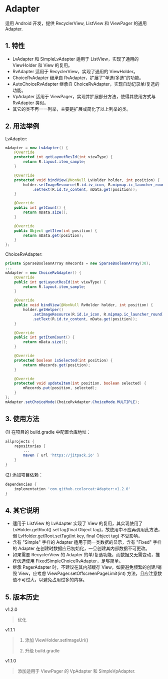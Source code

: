# Adapter

适用 Android 开发，提供 RecyclerView, ListView 和 ViewPager 的通用 Adapter.

## 1. 特性

* LvAdapter 和 SimpleLvAdapter 适用于 ListView，实现了通用的 ViewHolder 和 View 的复用。
* RvAdapter 适用于 RecyclerView，实现了通用的 ViewHolder。
* ChoiceRvAdapter 继承自 RvAdapter，扩展了“单选/多选”的功能。
* AutoChoiceRvAdapter 继承自 ChoiceRvAdapter，实现自动记录单/复选的功能。
* VpAdapter 适用于 ViewPager，实现并扩展部分方法，使得其使用方式与 RvAdapter 类似。
* 其它的类不再一一列举，主要是扩展或简化了以上列举的类。

## 2. 用法举例

LvAdapter:

```java
mAdapter = new LvAdapter() {
    @Override
    protected int getLayoutResId(int viewType) {
        return R.layout.item_sample;
    }

    @Override
    protected void bindView(@NonNull LvHolder holder, int position) {   
        holder.setImageResource(R.id.iv_icon, R.mipmap.ic_launcher_round)
            .setText(R.id.tv_content, mData.get(position));
    }

    @Override
    public int getCount() {
        return mData.size();
    }

    @Override
    public Object getItem(int position) {
        return mData.get(position);
    }
};
```

ChoiceRvAdapter:

```java
private SparseBooleanArray mRecords = new SparseBooleanArray(30);
...
mAdapter = new ChoiceRvAdapter() {        
    @Override
    public int getLayoutResId(int viewType) {
        return R.layout.item_sample;
    }

    @Override
    public void bindView(@NonNull RvHolder holder, int position) {
        holder.getHelper()
            .setImageResource(R.id.iv_icon, R.mipmap.ic_launcher_round)
            .setText(R.id.tv_content, mData.get(position));
    }

    @Override
    public int getItemCount() {
        return mData.size();
    }

    @Override
    protected boolean isSelected(int position) {
        return mRecords.get(position);
    }

    @Override
    protected void updateItem(int position, boolean selected) {
        mRecords.put(position, selected);
    }
};
mAdapter.setChoiceMode(ChoiceRvAdapter.ChoiceMode.MULTIPLE);
```

## 3. 使用方法

(1) 在项目的 build.gradle 中配置仓库地址：

```groovy
allprojects {
    repositories {
        ...
        maven { url 'https://jitpack.io' }
    }
}
```

(2) 添加项目依赖：

```groovy
dependencies {
    implementation 'com.github.ccolorcat:Adapter:v1.2.0'
}
```

## 4. 其它说明

* 适用于 ListView 的 LvAdapter 实现了 View 的复用，其实现使用了 LvHolder.getRoot().setTag(final Object tag)，故使用中不应再调用此方法，但 LvHolder.getRoot.setTag(int key, final Object tag) 不受影响。
* 含有 "Simple" 字样的 Adapter 适用于同一类数据的显示，含有 "Fixed" 字样的 Adapter 在创建时数据应已初始化，一旦创建其内部数据不可更改。
* 如果需要 RecyclerView 的 Adapter 的单/复选功能，而数据又无需变动，推荐优选使用 FixedSimpleChoiceRvAdapter，足够简单。
* 继承 PagerAdapter 时，不建议在其内部缓存 View，如要避免频繁的创建/销毁 View，应考虑 ViewPager.setOffscreenPageLimit(int) 方法，且应注意数值不可过大，以避免占用过多的内存。

## 5. 版本历史

v1.2.0

> 优化

v1.1.1

> 1. 添加 ViewHolder.setImageUri()
>
> 2. 升级 build.gradle

v1.1.0

> 添加适用于 ViewPager 的 VpAdapter 和 SimpleVpAdapter.